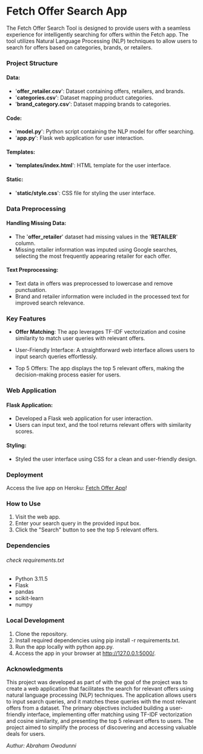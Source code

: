 # Fetch Offer Search App
The Fetch Offer Search Tool is designed to provide users with a seamless experience for intelligently searching for offers within the Fetch app. The tool utilizes Natural Language Processing (NLP) techniques to allow users to search for offers based on categories, brands, or retailers.

### Project Structure
#### Data:

- '**offer_retailer.csv**': Dataset containing offers, retailers, and brands.
- '**categories.csv**': Dataset mapping product categories.
- '**brand_category.csv**': Dataset mapping brands to categories.
#### Code:

- '**model.py**': Python script containing the NLP model for offer searching.
- '**app.py**': Flask web application for user interaction.
#### Templates:

- '**templates/index.html**': HTML template for the user interface.
#### Static:

- '**static/style.css**': CSS file for styling the user interface.

### Data Preprocessing
#### Handling Missing Data:

- The '**offer_retailer**' dataset had missing values in the '**RETAILER**' column.
- Missing retailer information was imputed using Google searches, selecting the most frequently appearing retailer for each offer.
#### Text Preprocessing:

- Text data in offers was preprocessed to lowercase and remove punctuation.
- Brand and retailer information were included in the processed text for improved search relevance.

### Key Features
- **Offer Matching**: The app leverages TF-IDF vectorization and cosine similarity to match user queries with relevant offers.

-  User-Friendly Interface: A straightforward web interface allows users to input search queries effortlessly.

- Top 5 Offers: The app displays the top 5 relevant offers, making the decision-making process easier for users.

### Web Application
#### Flask Application:

- Developed a Flask web application for user interaction.
- Users can input text, and the tool returns relevant offers with similarity scores.
#### Styling:

- Styled the user interface using CSS for a clean and user-friendly design.

### Deployment
Access the live app on Heroku: [Fetch Offer App](https://fetchofferapp-844f25b2b0ba.herokuapp.com/)!

### How to Use
1. Visit the web app.
2. Enter your search query in the provided input box.
3. Click the "Search" button to see the top 5 relevant offers.

### Dependencies 
###### check requirements.txt
- Python 3.11.5
- Flask
- pandas
- scikit-learn
- numpy

### Local Development
1. Clone the repository.
2. Install required dependencies using pip install -r requirements.txt.
3. Run the app locally with python app.py.
4. Access the app in your browser at http://127.0.0.1:5000/.

### Acknowledgments
This project was developed as part of with the goal of the project was to create a web application that facilitates the search for relevant offers using natural language processing (NLP) techniques. The application allows users to input search queries, and it matches these queries with the most relevant offers from a dataset. The primary objectives included building a user-friendly interface, implementing offer matching using TF-IDF vectorization and cosine similarity, and presenting the top 5 relevant offers to users. The project aimed to simplify the process of discovering and accessing valuable deals for users.

_Authur: Abraham Owodunni_

